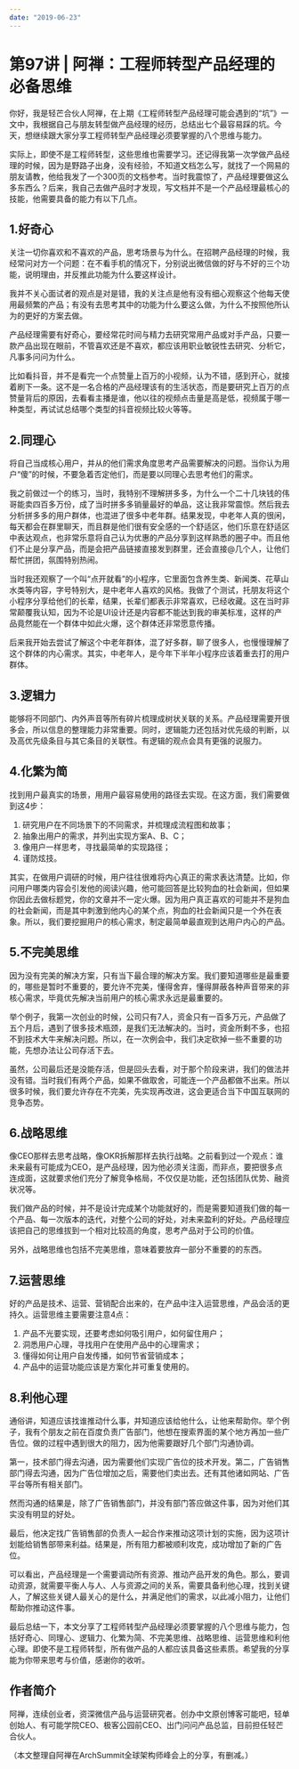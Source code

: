 ```yaml
---
date: "2019-06-23"
---  
```

      
# 第97讲 | 阿禅：工程师转型产品经理的必备思维
你好，我是轻芒合伙人阿禅，在上期《工程师转型产品经理可能会遇到的“坑”》一文中，我根据自己与朋友转型做产品经理的经历，总结出七个最容易踩的坑。今天，想继续跟大家分享工程师转型产品经理必须要掌握的八个思维与能力。

实际上，即使不是工程师转型，这些思维也需要学习。还记得我第一次学做产品经理的时候，因为是野路子出身，没有经验，不知道文档怎么写，就找了一个网易的朋友请教，他给我发了一个300页的文档参考。当时我震惊了，产品经理要做这么多东西么？后来，我自己去做产品时才发现，写文档并不是一个产品经理最核心的技能，他需要具备的能力有以下几点。

## 1.好奇心

关注一切你喜欢和不喜欢的产品，思考场景与为什么。在招聘产品经理的时候，我经常问对方一个问题：在不看手机的情况下，分别说出微信做的好与不好的三个功能，说明理由，并反推此功能为什么要这样设计。

我并不关心面试者的观点是对是错，我的关注点是他有没有细心观察这个他每天使用最频繁的产品；有没有去思考其中的功能为什么要这么做，为什么不按照他所认为的更好的方案去做。

产品经理需要有好奇心，要经常花时间与精力去研究常用产品或对手产品，只要一款产品出现在眼前，不管喜欢还是不喜欢，都应该用职业敏锐性去研究、分析它，凡事多问问为什么。

<!-- [[[read_end]]] -->

比如看抖音，并不是看完一个点赞量上百万的小视频，认为不错，感到开心，就接着刷下一条。这不是一名合格的产品经理该有的生活状态，而是要研究上百万的点赞量背后的原因，去看看主播是谁，他以往的视频点击量是高是低，视频属于哪一种类型，再试试总结哪个类型的抖音视频比较火等等。

## 2.同理心

将自己当成核心用户，并从的他们需求角度思考产品需要解决的问题。当你认为用户“傻”的时候，不要急着否定他们，而是要以同理心去思考他们的需求。

我之前做过一个的练习，当时，我特别不理解拼多多，为什么一个二十几块钱的伟哥能卖四百多万份，成了当时拼多多销量最好的单品，这让我非常震惊。然后我去分析拼多多的用户群体，也混进了很多中老年群。结果发现，中老年人真的很闲，每天都会在群里聊天，而且群是他们很有安全感的一个舒适区，他们乐意在舒适区中表达观点，也非常乐意将自己认为优惠的产品分享到这样熟悉的圈子中。而且他们不止是分享产品，而是会把产品链接直接发到群里，还会直接\@几个人，让他们帮忙拼团，氛围特别热闹。

当时我还观察了一个叫“点开就看”的小程序，它里面包含养生类、新闻类、花草山水类等内容，字号特别大，是中老年人喜欢的风格。我做了个测试，托朋友将这个小程序分享给他们的长辈，结果，长辈们都表示非常喜欢，已经收藏。这在当时非常颠覆我认知，因为不论是UI设计还是内容都不能达到我的审美标准，这样的产品竟然能在一个群体中如此火爆，这个群体还非常愿意传播。

后来我开始去尝试了解这个中老年群体，混了好多群，聊了很多人，也慢慢理解了这个群体的内心需求。其实，中老年人，是今年下半年小程序应该着重去打的用户群体。

## 3.逻辑力

能够将不同部门、内外声音等所有碎片梳理成树状关联的关系。产品经理需要开很多会，所以信息的整理能力非常重要。同时，逻辑能力还包括对优先级的判断，以及高优先级条目与其它条目的关联性。有逻辑的观点会具有更强的说服力。

## 4.化繁为简

找到用户最真实的场景，用用户最容易使用的路径去实现。在这方面，我们需要做到这4步：

1.  研究用户在不同场景下的不同需求，并梳理成流程图和故事；
2.  抽象出用户的需求，并列出实现方案A、B、C；
3.  像用户一样思考，寻找最简单的实现路径；
4.  谨防炫技。

其实，在做用户调研的时候，用户往往很难将内心真正的需求表达清楚。比如，你问用户哪类内容会引发他的阅读兴趣，他可能回答是比较狗血的社会新闻，但如果你因此去做标题党，你的文章并不一定火爆。因为用户真正喜欢的可能并不是狗血的社会新闻，而是其中刺激到他内心的某个点，狗血的社会新闻只是一个外在表象。所以，我们要挖掘用户的核心需求，制定最简单最直观到达用户内心的产品。

## 5.不完美思维

因为没有完美的解决方案，只有当下最合理的解决方案。我们要知道哪些是最重要的，哪些是暂时不重要的，要允许不完美，懂得舍弃，懂得屏蔽各种声音带来的非核心需求，毕竟优先解决当前用户的核心需求永远是最重要的。

举个例子，我第一次创业的时候，公司只有7人，资金只有一百多万元，产品做了五个月后，遇到了很多技术瓶颈，是我们无法解决的。当时，资金所剩不多，也招不到技术大牛来解决问题。所以，在一次例会中，我们决定砍掉一些不重要的功能，先想办法让公司存活下去。

虽然，公司最后还是没能存活，但是回头去看，对于那个阶段来讲，我们的做法并没有错。当时我们有两个产品，如果不做取舍，可能连一个产品都做不出来。所以很多时候，我们要允许存在不完美，先实现再改进，这会更适合当下中国互联网的竞争态势。

## 6.战略思维

像CEO那样去思考战略，像OKR拆解那样去执行战略。之前看到过一个观点：谁未来最有可能成为CEO，是产品经理，因为他必须关注面，而非点，要把很多点连成面，这就要求他们充分了解竞争格局，不仅仅是功能，还包括团队优势、融资状况等。

我们做产品的时候，并不是设计完成某个功能就好的，而是需要知道我们做的每一个产品、每一次版本的迭代，对整个公司的好处，对未来盈利的好处。产品经理应该把自己的思维拔到一个相对比较高的角度，思考产品对于公司的价值。

另外，战略思维也包括不完美思维，意味着要放弃一部分不重要的的东西。

## 7.运营思维

好的产品是技术、运营、营销配合出来的，在产品中注入运营思维，产品会活的更持久。运营思维主要需要注意4点：

1.  产品不光要实现，还要考虑如何吸引用户，如何留住用户；
2.  洞悉用户心理，寻找用户在使用产品中的心理需求；
3.  懂得如何让用户自发传播，如何节省营销成本；
4.  产品中的运营功能应该是方案化并可重复使用的。

## 8.利他心理

通俗讲，知道应该找谁推动什么事，并知道应该给他什么，让他来帮助你。举个例子，我有个朋友之前在百度负责广告部门，他想在搜索界面的某个地方再加一些广告位。做的过程中遇到很大的阻力，因为他需要跟好几个部门沟通协调。

第一，技术部门得去沟通，因为需要他们实现广告位的技术开发。第二，广告销售部门得去沟通，因为广告位增加之后，需要他们卖出去。还有其他诸如网站、广告平台等所有相关部门。

然而沟通的结果是，除了广告销售部门，并没有部门答应做这件事，因为对他们其实没有明显的好处。

最后，他决定找广告销售部的负责人一起合作来推动这项计划的实施，因为这项计划能给销售部带来利益。结果是，所有阻力都被顺利攻克，成功增加了新的广告位。

可以看出，产品经理是一个需要调动所有资源、推动产品开发的角色。那么，要调动资源，就需要平衡人与人、人与资源之间的关系，需要具备利他心理，找到关键人，了解这些关键人最关心的是什么，并满足他们的需求，以此减小阻力，让他们帮助你推动这件事。

最后总结一下，本文分享了工程师转型产品经理必须要掌握的八个思维与能力，包括好奇心、同理心、逻辑力、化繁为简、不完美思维、战略思维、运营思维和利他心理。即使不是工程师转型，所有做产品的人都应该具备这些素质。希望我的分享能为你带来思考与价值，感谢你的收听。

## 作者简介

阿禅，连续创业者，资深微信产品与运营研究者。创办中文原创博客可能吧，轻单创始人、有可能学院CEO、极客公园前CEO、出门问问产品总监，目前担任轻芒合伙人。

（本文整理自阿禅在ArchSummit全球架构师峰会上的分享，有删减。）